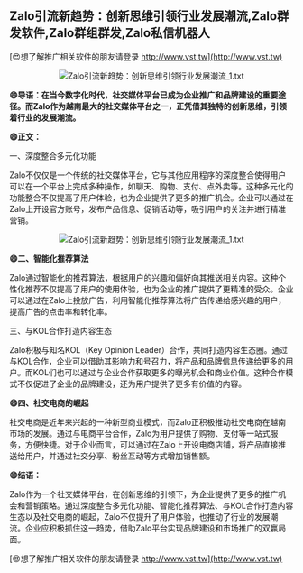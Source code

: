 ## **Zalo引流新趋势：创新思维引领行业发展潮流,Zalo群发软件,Zalo群组群发,Zalo私信机器人**

[😍想了解推广相关软件的朋友请登录 http://www.vst.tw](http://www.vst.tw)

 <center><img src="https://vst.tw/MP4/tuiguang/png/1.png" alt="Zalo引流新趋势：创新思维引领行业发展潮流_1.txt"></center>

**😄导语：在当今数字化时代，社交媒体平台已成为企业推广和品牌建设的重要途径。而Zalo作为越南最大的社交媒体平台之一，正凭借其独特的创新思维，引领着行业的发展潮流。**

**😄正文：**

一、深度整合多元化功能

Zalo不仅仅是一个传统的社交媒体平台，它与其他应用程序的深度整合使得用户可以在一个平台上完成多种操作，如聊天、购物、支付、点外卖等。这种多元化的功能整合不仅提高了用户体验，也为企业提供了更多的推广机会。企业可以通过在Zalo上开设官方账号，发布产品信息、促销活动等，吸引用户的关注并进行精准营销。

 <center><img src="https://vst.tw/MP4/tuiguang/png/3.png" alt="Zalo引流新趋势：创新思维引领行业发展潮流_1.txt"></center>

**😄二、智能化推荐算法**

Zalo通过智能化的推荐算法，根据用户的兴趣和偏好向其推送相关内容。这种个性化推荐不仅提高了用户的使用体验，也为企业的推广提供了更精准的受众。企业可以通过在Zalo上投放广告，利用智能化推荐算法将广告传递给感兴趣的用户，提高广告的点击率和转化率。

三、与KOL合作打造内容生态

Zalo积极与知名KOL（Key Opinion Leader）合作，共同打造内容生态圈。通过与KOL合作，企业可以借助其影响力和号召力，将产品和品牌信息传递给更多的用户。而KOL们也可以通过与企业合作获取更多的曝光机会和商业价值。这种合作模式不仅促进了企业的品牌建设，还为用户提供了更多有价值的内容。

**😄四、社交电商的崛起**

社交电商是近年来兴起的一种新型商业模式，而Zalo正积极推动社交电商在越南市场的发展。通过与电商平台合作，Zalo为用户提供了购物、支付等一站式服务，方便快捷。对于企业而言，可以通过在Zalo上开设电商店铺，将产品直接推送给用户，并通过社交分享、粉丝互动等方式增加销售额。

**😄结语：**

Zalo作为一个社交媒体平台，在创新思维的引领下，为企业提供了更多的推广机会和营销策略。通过深度整合多元化功能、智能化推荐算法、与KOL合作打造内容生态以及社交电商的崛起，Zalo不仅提升了用户体验，也推动了行业的发展潮流。企业应积极抓住这一趋势，借助Zalo平台实现品牌建设和市场推广的双赢局面。

[😍想了解推广相关软件的朋友请登录 http://www.vst.tw](http://www.vst.tw)



